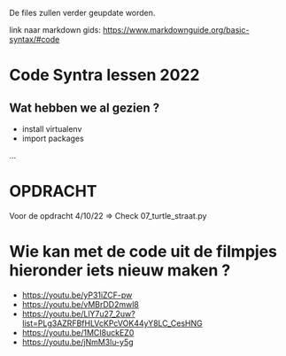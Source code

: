De files zullen verder geupdate worden.

link naar markdown gids:
https://www.markdownguide.org/basic-syntax/#code

# Code Syntra lessen 2022

## Wat hebben we al gezien ?

* install virtualenv
* import packages

...


# OPDRACHT
Voor de opdracht 4/10/22 
=> Check 07_turtle_straat.py

# Wie kan met de code uit de filmpjes hieronder iets nieuw maken ?
* https://youtu.be/yP31iZCF-pw
* https://youtu.be/vMBrDD2mwl8
* https://youtu.be/LlY7u27_2uw?list=PLg3AZRFBfHLVcKPcVOK44yY8LC_CesHNG
* https://youtu.be/1MCI8uckEZ0
* https://youtu.be/jNmM3lu-y5g
